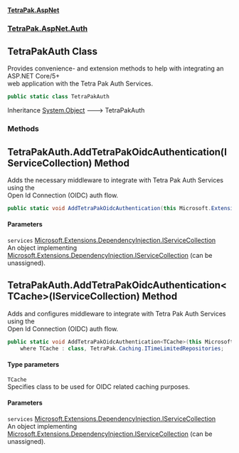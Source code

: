 #### [TetraPak.AspNet](index.md 'index')
### [TetraPak.AspNet.Auth](TetraPak_AspNet_Auth.md 'TetraPak.AspNet.Auth')
## TetraPakAuth Class
Provides convenience- and extension methods to help with integrating an ASP.NET Core/5+  
web application with the Tetra Pak Auth Services.  
```csharp
public static class TetraPakAuth
```

Inheritance [System.Object](https://docs.microsoft.com/en-us/dotnet/api/System.Object 'System.Object') &#129106; TetraPakAuth  
### Methods
<a name='TetraPak_AspNet_Auth_TetraPakAuth_AddTetraPakOidcAuthentication(Microsoft_Extensions_DependencyInjection_IServiceCollection)'></a>
## TetraPakAuth.AddTetraPakOidcAuthentication(IServiceCollection) Method
Adds the necessary middleware to integrate with Tetra Pak Auth Services using the  
Open Id Connection (OIDC) auth flow.  
```csharp
public static void AddTetraPakOidcAuthentication(this Microsoft.Extensions.DependencyInjection.IServiceCollection services);
```
#### Parameters
<a name='TetraPak_AspNet_Auth_TetraPakAuth_AddTetraPakOidcAuthentication(Microsoft_Extensions_DependencyInjection_IServiceCollection)_services'></a>
`services` [Microsoft.Extensions.DependencyInjection.IServiceCollection](https://docs.microsoft.com/en-us/dotnet/api/Microsoft.Extensions.DependencyInjection.IServiceCollection 'Microsoft.Extensions.DependencyInjection.IServiceCollection')  
An object implementing [Microsoft.Extensions.DependencyInjection.IServiceCollection](https://docs.microsoft.com/en-us/dotnet/api/Microsoft.Extensions.DependencyInjection.IServiceCollection 'Microsoft.Extensions.DependencyInjection.IServiceCollection') (can be unassigned).   
  
  
<a name='TetraPak_AspNet_Auth_TetraPakAuth_AddTetraPakOidcAuthentication_TCache_(Microsoft_Extensions_DependencyInjection_IServiceCollection)'></a>
## TetraPakAuth.AddTetraPakOidcAuthentication&lt;TCache&gt;(IServiceCollection) Method
Adds and configures middleware to integrate with Tetra Pak Auth Services using the  
Open Id Connection (OIDC) auth flow.  
```csharp
public static void AddTetraPakOidcAuthentication<TCache>(this Microsoft.Extensions.DependencyInjection.IServiceCollection services)
    where TCache : class, TetraPak.Caching.ITimeLimitedRepositories;
```
#### Type parameters
<a name='TetraPak_AspNet_Auth_TetraPakAuth_AddTetraPakOidcAuthentication_TCache_(Microsoft_Extensions_DependencyInjection_IServiceCollection)_TCache'></a>
`TCache`  
Specifies class to be used for OIDC related caching purposes.   
  
#### Parameters
<a name='TetraPak_AspNet_Auth_TetraPakAuth_AddTetraPakOidcAuthentication_TCache_(Microsoft_Extensions_DependencyInjection_IServiceCollection)_services'></a>
`services` [Microsoft.Extensions.DependencyInjection.IServiceCollection](https://docs.microsoft.com/en-us/dotnet/api/Microsoft.Extensions.DependencyInjection.IServiceCollection 'Microsoft.Extensions.DependencyInjection.IServiceCollection')  
An object implementing [Microsoft.Extensions.DependencyInjection.IServiceCollection](https://docs.microsoft.com/en-us/dotnet/api/Microsoft.Extensions.DependencyInjection.IServiceCollection 'Microsoft.Extensions.DependencyInjection.IServiceCollection') (can be unassigned).   
  
  
